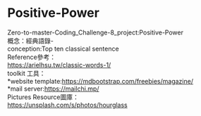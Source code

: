 # Positive-Power
Zero-to-master-Coding_Challenge-8_project:Positive-Power  
概念：經典語錄-  
conception:Top ten classical sentence  
Reference參考：  
https://arielhsu.tw/classic-words-1/  
toolkit 工具：  
*website template:https://mdbootstrap.com/freebies/magazine/  
*mail server:https://mailchi.mp/  
Pictures Resource圖庫：  
https://unsplash.com/s/photos/hourglass  
